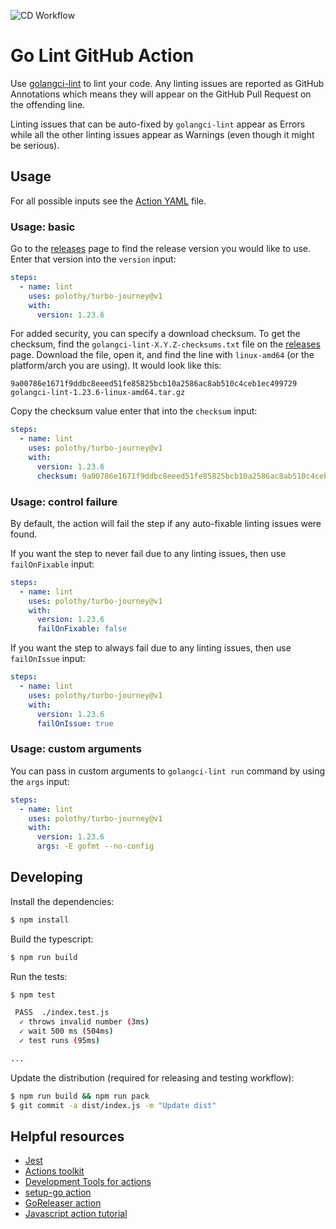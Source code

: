 ![CD Workflow](https://github.com/polothy/turbo-journey/workflows/CD%20Workflow/badge.svg?event=push)

# Go Lint GitHub Action

Use [golangci-lint](https://github.com/golangci/golangci-lint) to lint your code. Any linting issues
are reported as GitHub Annotations which means they will appear on the GitHub Pull Request on
the offending line.

Linting issues that can be auto-fixed by `golangci-lint` appear as Errors while all the other
linting issues appear as Warnings (even though it might be serious).

## Usage

For all possible inputs see the [Action YAML](action.yml) file.

### Usage: basic

Go to the [releases](https://github.com/golangci/golangci-lint/releases) page to find
the release version you would like to use.  Enter that version into the `version` input:

```yaml
steps:
  - name: lint
    uses: polothy/turbo-journey@v1
    with:
      version: 1.23.6
```

For added security, you can specify a download checksum. To get the checksum, find the
`golangci-lint-X.Y.Z-checksums.txt` file on the [releases](https://github.com/golangci/golangci-lint/releases)
page. Download the file, open it, and find the line with `linux-amd64` (or the platform/arch you are using).
It would look like this:

```
9a00786e1671f9ddbc8eeed51fe85825bcb10a2586ac8ab510c4ceb1ec499729  golangci-lint-1.23.6-linux-amd64.tar.gz
```

Copy the checksum value enter that into the `checksum` input:

```yaml
steps:
  - name: lint
    uses: polothy/turbo-journey@v1
    with:
      version: 1.23.6
      checksum: 9a00786e1671f9ddbc8eeed51fe85825bcb10a2586ac8ab510c4ceb1ec499729
```

### Usage: control failure

By default, the action will fail the step if any auto-fixable linting issues were found.

If you want the step to never fail due to any linting issues, then use `failOnFixable` input:

```yaml
steps:
  - name: lint
    uses: polothy/turbo-journey@v1
    with:
      version: 1.23.6
      failOnFixable: false
```

If you want the step to always fail due to any linting issues, then use `failOnIssue` input:

```yaml
steps:
  - name: lint
    uses: polothy/turbo-journey@v1
    with:
      version: 1.23.6
      failOnIssue: true
```

### Usage: custom arguments

You can pass in custom arguments to `golangci-lint run` command by using the `args` input:

```yaml
steps:
  - name: lint
    uses: polothy/turbo-journey@v1
    with:
      version: 1.23.6
      args: -E gofmt --no-config
```

## Developing

Install the dependencies:
```bash
$ npm install
```

Build the typescript:
```bash
$ npm run build
```

Run the tests:  
```bash
$ npm test

 PASS  ./index.test.js
  ✓ throws invalid number (3ms)
  ✓ wait 500 ms (504ms)
  ✓ test runs (95ms)

...
```

Update the distribution (required for releasing and testing workflow):
```bash
$ npm run build && npm run pack
$ git commit -a dist/index.js -m "Update dist"
```

## Helpful resources

* [Jest](https://jestjs.io/docs/en/getting-started)
* [Actions toolkit](https://github.com/actions/toolkit)
* [Development Tools for actions](https://help.github.com/en/actions/reference/development-tools-for-github-actions)
* [setup-go action](https://github.com/actions/setup-go)
* [GoReleaser action](https://github.com/goreleaser/goreleaser-action)
* [Javascript action tutorial](https://help.github.com/en/actions/building-actions/creating-a-javascript-action)
